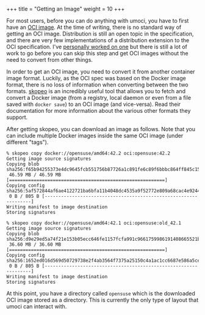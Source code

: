 +++
title = "Getting an Image"
weight = 10
+++

For most users, before you can do anything with umoci, you have to first have
an [OCI image][oci-image]. At the time of writing, there is no standard way of
getting an OCI image.  Distribution is still an open topic in the
specification, and there are very few implementations of a distribution
extension to the OCI specification. I've [personally worked on one][parcel] but
there is still a lot of work to go before you can skip this step and get OCI
images without the need to convert from other things.

In order to get an OCI image, you need to convert it from another container
image format. Luckily, as the OCI spec was based on the Docker image format,
there is no loss of information when converting between the two formats.
[skopeo][skopeo] is an incredibly useful tool that allows you to fetch and
convert a Docker image (from a registry, local daemon or even from a file saved
with `docker save`) to an OCI image (and vice-versa). Read their documentation
for more information about the various other formats they support.

After getting skopeo, you can download an image as follows. Note that you can
include multiple Docker images inside the same OCI image (under different
"tags").

```text
% skopeo copy docker://opensuse/amd64:42.2 oci:opensuse:42.2
Getting image source signatures
Copying blob sha256:f65b94255373e4dc9645fcb551756b87726a1c891fe6c89f6bbbc864ff845c15
 46.59 MB / 46.59 MB [=========================================================]
Copying config sha256:5af572844af6ae4122721ba6bfa11b4048dc4535a9f52772e809a68cac4e9244
 0 B / 805 B [-----------------------------------------------------------------]
Writing manifest to image destination
Storing signatures
```
```text
% skopeo copy docker://opensuse/amd64:42.1 oci:opensuse:old_42.1
Getting image source signatures
Copying blob sha256:d9e29ed5a74f21e153b05ecc646fe1157fcfa991c9661759986191408665521b
 36.60 MB / 36.60 MB [=========================================================]
Copying config sha256:1652ed016d569d50729738e2f4ab3564f7375a25150c4a1ac1cc6687e586a5ce
 0 B / 805 B [-----------------------------------------------------------------]
Writing manifest to image destination
Storing signatures
```

At this point, you have a directory called `opensuse` which is the downloaded
OCI image stored as a directory. This is currently the only type of layout that
umoci can interact with.

[oci-image]: https://github.com/opencontainers/image-spec
[parcel]: https://github.com/cyphar/parcel
[skopeo]: https://github.com/projectatomic/skopeo
